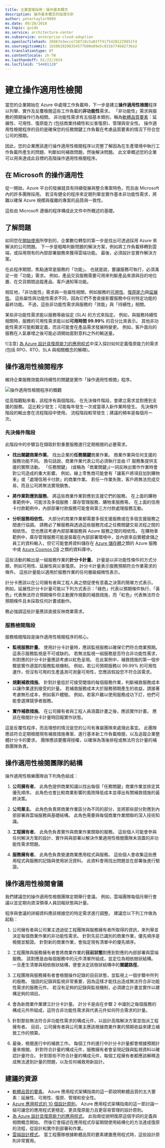 ```yaml
---
title: 企業雲端採用：操作基本概念
description: 操作基本概念的指導方針
author: petertaylor9999
ms.date: 09/20/2018
ms.topic: guide
ms.service: architecture-center
ms.subservice: enterprise-cloud-adoption
ms.openlocfilehash: 26867e3ecce738f18c5a03ff41754281229851f4
ms.sourcegitcommit: 1b50810208354577b00e89e5c031b774b02736e2
ms.translationtype: HT
ms.contentlocale: zh-TW
ms.lasthandoff: 01/23/2019
ms.locfileid: "54481120"
---
```

# <a name="establishing-an-operational-fitness-review"></a>建立操作適用性檢閱

當您的企業開始在 Azure 中處理工作負載時，下一步是建立**操作適用性檢閱**程序以列舉、實作及反覆檢閱這些工作負載的**非功能性**需求。 「非功能性」需求與服務的預期操作行為相關。 非功能性需求有五個基本類別，稱為[軟體品質要素](../../guide/pillars.md)：延展性、可用性、復原能力 (包括商業持續性和災害復原)、管理與安全性。 操作適用性檢閱程序的目的是確保您的任務關鍵工作負載在考慮品質要素的情況下符合您公司的預期。

因此，您的企業應該進行操作適用性檢閱程序以完整了解因為在生產環境中執行工作負載所產生的問題、判斷如何補救問題，然後解決問題。 此文章概述您的企業可以用來達成此目標的高階操作適用性檢閱程序。

## <a name="operational-fitness-at-microsoft"></a>在 Microsoft 的操作適用性

從一開始，Azure 平台的發展就具有持續發展與整合專案特色，而且由 Microsoft 內的許多團隊採用。 若沒有健全的程序來定期列舉並實作基本非功能性需求，將難以確保 Azure 規模與複雜的專案的品質與一致性。

這些由 Microsoft 遵循的程序構成此文件中所概述的基礎。

## <a name="understanding-the-problem"></a>了解問題

如同您在[開始使用](../../cloud-adoption/getting-started/overview.md)所學到的，企業數位轉型的第一步是找出可透過採用 Azure 來解決的公司問題。 下一步是粗略判斷問題的解決方案，例如將工作負載移轉到雲端，或採用現有的內部部署服務來獲得雲端功能。 最後，必須設計並實作解決方案。

在此程序期間，焦點通常是服務的「功能」。 也就是說，要讓服務可執行，必須滿足一些「功能」需求。 例如，產品交貨服務需要可用來判斷產品來源與目的地位置、在交貨期間追蹤產品、客戶通知等功能。

相反地，「非功能性」需求與一些屬性相關，例如服務的[可用性](../../checklist/availability.md)、[復原能力](../../resiliency/index.md)與[延展性](../../checklist/scalability.md)。 這些屬性與功能性需求不同，因為它們不會直接影響服務中任何特定功能的最終功能。 不過，這些非功能性需求與服務的「效能」與「持續性」相關。

某些非功能性需求能以服務等級協定 (SLA) 的方式來指定。 例如，與服務持續性相關時，服務的可用性需求能以如**可用時間 99.99%** 的百分比來表示。 其他非功能性需求可能較難定義，而且可能會在產品需求發展時變更。 例如，客戶面向的服務在人氣暴增之後可能必須開始面對意料之外的輸送量。

![注意] [為 Azure 設計具復原能力的應用程式](../../resiliency/index.md#define-your-availability-requirements)中深入探討如何定義復原能力的需求 
(包括 RPO、RTO、SLA 與相關概念的解釋)。

## <a name="operational-fitness-review-process"></a>操作適用性檢閱程序

維持企業服務效能與持續性的關鍵是實作「操作適用性檢閱」程序。

![操作適用性檢閱程序的概觀](_images/ofr-flow.png)

從高階觀點來看，該程序有兩個階段。 在先決條件階段，會建立需求並對應到支援的服務。 這比較少發生；可能每年發生一次或當導入新作業時發生。 先決條件階段的輸出會在流程階段中使用。 流程階段較常發生；建議的頻率是每個月一次。

### <a name="prerequisites-phase"></a>先決條件階段

此階段中的步驟旨在擷取針對重要服務進行定期檢閱的必要需求。

- **找出關鍵商業作業**。 找出企業的**任務關鍵**商業作業。 商業作業與任何支援的服務功能不同。 換句話說，商業作業代表公司必須執行並由 IT 服務集提供支援的實際活動。 「任務關鍵」 (或稱為「商業關鍵」)一詞反映出實作作業時會對公司造成的重大影響。 例如，線上零售商可能會有「讓客戶將項目加到購物車」或「處理信用卡付款」的商業作業。 若任一作業失敗，客戶將無法完成交易，而且公司將無法實現銷售。

- **將作業對應到服務**。 將這些商業作業對應到支援它們的服務。 在上面的購物車範例中，可能涉及多個服務：庫存管理服務、購物車服務等。 在上面的信用卡付款範例中，內部部署付款服務可能會與第三方付款處理服務互動。

- **分析服務相依性**。 大部分的商業作業都需要多個支援服務或在多個支援服務之間進行協調。 請務必了解服務與透過這些服務完成之任務關鍵交易流程之間的相依性。 您也應該考慮內部部署服務與 Azure 服務之間的相依性。 在購物車範例中，庫存管理服務可能是裝載在內部部署環境中，並內嵌來自實體倉儲之員工的資料輸入，但它可能會將資料儲存在 [Azure 儲存體](/azure/storage/common/storage-introduction)之類的 Azure 服務中或 [Azure Cosmos DB](/azure/cosmos-db/introduction) 之類的資料庫中。

這些活動的輸出是一組服務作業的**計分卡計量**。 計量是以非功能性條件的方式分類，例如可用性、延展性與災害復原。 計分卡計量表示服務預期符合作業需求的條件。 這些計量能以適用於服務作業的任何層級細微性表示。

計分卡應該以在公司擁有者與工程人員之間促使有意義之決策的簡單方式表示。 例如，延展性計分卡計量可能以下列方式表示：「綠色」代表以預期條件執行、「黃色」代表無法符合預期條件但主動實作規劃的補救措施，而「紅色」代表無法符合預期條件且未採取任何計畫或動作。

務必強調這些計量應該直接反映商業需求。

### <a name="service-review-phase"></a>服務檢閱階段

服務檢閱階段是操作適用性檢閱程序的核心。

- **監視服務計量**。 使用計分卡計量時，應該監視服務以確保它們符合商業預期。 這表示服務監視是不可或缺的。 若無法監視一組服務是否符合非功能性需求，則對應的計分卡計量應該考慮以紅色呈現。 在此案例中，補救措施的第一個步驟是實作適當的服務監視機制。
例如，若公司預期服務以 99.99% 的可用性運作，但沒有可用的生產遙測可測量可用性，您應該假設您不符合該需求。

- **規劃補救措施**。 針對計量低於可接受閾值的每個服務作業，判斷補救服務成本以讓作業達到接受的計量。 若補救服務成本大於服務預期產生的收益，請接著考慮無形成本，例如客戶體驗。 例如，若客戶難以使用服務成功下訂，他們可能會選擇競爭者服務。

- **實作補救措施**。 在公司擁有者與工程人員涵蓋計畫之後，應該實作計畫。 應該在檢閱計分卡計量時回報實作狀態。

這是反覆性程序，而且理想的情況是您的公司有專屬團隊來處理此事宜。 此團隊應該符合定期檢閱現有補救措施專案、進行基本新工作負載檢閱，以及追蹤企業整體計分卡的要求。 團隊應該要獲得授權，以確保為落後排程或無法符合計量的補救團隊負責。

## <a name="structure-of-the-operational-fitness-review-team"></a>操作適用性檢閱團隊的結構

操作適用性檢樂團隊由下列角色組成：

1. **公司擁有者**。 此角色提供商業知識以找出每個「任務關鍵」商業作業並排定其優先順序。 此角色也會比較商業影響的風險降低成本並導出有關補救措施的最終決策。

2. **公司業主**。 此角色負責將商業作業區分為不同的部分，並將那些部分對應到內部部署與雲端服務與基礎結構。 此角色需要與每個商業作業關聯的深入技術知識。

3. **工程擁有者**。 此角色負責實作與商業作業關聯的服務。 這些個人可能會參與任何解決方案的設計、實作與與部署以解決作業適用性檢閱團隊未涵蓋的非功能性需求問題。

4. **服務擁有者**。 此角色負責營運商業應用程式與服務。 這些個人會收集這些應用程式與服務的記錄與使用狀況資料。 此資料會用找出問題並在部署後進行驗證。

## <a name="operational-fitness-review-meeting"></a>操作適用性檢閱會議

我們建議您的操作適用性檢閱團隊定期舉行會議。 例如，雲端團隊每個月舉行會議以並定期向資深領導人員回報狀態與計量。

程序與會議的詳細資料應該根據您的特定需求進行調整。 建議您以下列工作做為起點：

1. 公司擁有者與公司業主透過從工程團隊與服務擁有者所取得的資訊，來列舉並決定每個商業作業的非功能性需求。 針對先前已識別的商業作業，優先順序是檢閱並驗證。 針對新的商業作業，會指定現有清單中的優先順序。

2. 工程團隊與服務擁有者會將商業作業的**目前狀態**對應到對應的內部部署與雲端服務。 該對應是由每個服務中的元件清單所組成，並定位為相依樹狀結構。 一旦產生清單與相依樹狀結構，便會決定該樹狀結構中的**關鍵路徑**。

3. 工程團隊與服務擁有者會檢閱操作記錄的目前狀態，並監視上一個步驟中所列的服務。 強固的記錄與監視非常重要，因為這樣才能找出造成無法符合非功能性需求的服務元件。 若沒有足夠的記錄與監視機制，必須建立計畫並實作以建構足夠的項目。

4. 會為新商業作業建立計分卡計量。 計分卡是由在步驟 2 中識別之每個服務的構成元件所組成，這符合非功能性需求與代表元件如何符合需求的計量。

5. 針對那些無法符合非功能性需求的構成元件，以設計高階解決方案並指派工程擁有者。 目前，公司擁有者與公司業主應該根據商業作業的預期收益來建立補救工作的預算。

6. 最後，檢閱進行中的補救工作。 每個工作的進行中計分卡計量都會根據預期計量來檢閱。 針對符合計量的構成元件，服務擁有者會呈現記錄與監視資料以確認計量符合。 針對那些不符合計量的構成元件，每個工程擁有者都應該解釋造成無法達到計量的問題，以及任何補救用新設計。

## <a name="recommended-resources"></a>建議的資源

- [軟體品質的要素](../../guide/pillars.md)。
Azure 應用程式架構指南的這一節說明軟體品質的五大要素：延展性、可用性、復原、管理和安全性。
- [Azure 應用程式的 10 個設計原則](../../guide/design-principles/index.md)。
Azure 應用程式架構指南的這一節討論一組可讓您的應用程式更穩定、更具復原能力且更容易管理的設計原則。
- [為 Azure 設計具復原能力的應用程式](../../resiliency/index.md)。
此指南從說明復原這個字詞的定義與相關概念開始。 然後它會描述在應用程式存留期間使用結構化的方法達成復原的流程，從設計和實作到部署和作業。
- [雲端設計模式](../../patterns/index.md)。
當工程團隊根據軟體品質的要素建置應用程式時，這些設計原則非常實用。